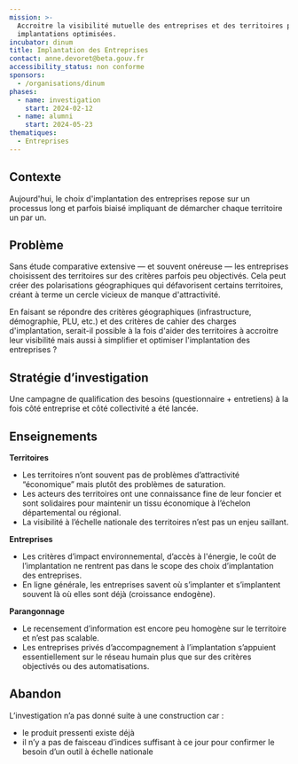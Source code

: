 ```yaml
---
mission: >-
  Accroitre la visibilité mutuelle des entreprises et des territoires pour des
  implantations optimisées. 
incubator: dinum
title: Implantation des Entreprises
contact: anne.devoret@beta.gouv.fr
accessibility_status: non conforme
sponsors:
  - /organisations/dinum
phases:
  - name: investigation
    start: 2024-02-12
  - name: alumni
    start: 2024-05-23
thematiques:
  - Entreprises
---
```

## Contexte

Aujourd'hui, le choix d'implantation des entreprises repose sur un processus long et parfois biaisé impliquant de démarcher chaque territoire un par un. 

## Problème

Sans étude comparative extensive — et souvent onéreuse — les entreprises choisissent des territoires sur des critères parfois peu objectivés. Cela peut créer des polarisations géographiques qui défavorisent certains territoires, créant à terme un cercle vicieux de manque d'attractivité. 

En faisant se répondre des critères géographiques (infrastructure, démographie, PLU, etc.) et des critères de cahier des charges d'implantation, serait-il possible à la fois d'aider des territoires à accroitre leur visibilité mais aussi à simplifier et optimiser l'implantation des entreprises ? 

## Stratégie d’investigation

Une campagne de qualification des besoins (questionnaire + entretiens) à la fois côté entreprise et côté collectivité a été lancée. 

## Enseignements

**Territoires**
- Les territoires n’ont souvent pas de problèmes d’attractivité “économique” mais plutôt des problèmes de saturation.
- Les acteurs des territoires ont une connaissance fine de leur foncier et sont solidaires pour maintenir un tissu économique à l’échelon départemental ou régional.
- La visibilité à l’échelle nationale des territoires n’est pas un enjeu saillant.

**Entreprises**
- Les critères d’impact environnemental, d’accès à l'énergie, le coût de l’implantation ne rentrent pas dans le scope des choix d’implantation des entreprises.
- En ligne générale, les entreprises savent où s’implanter et s’implantent souvent là où elles sont déjà (croissance endogène).

**Parangonnage**
- Le recensement d’information est encore peu homogène sur le territoire et n’est pas scalable.
- Les entreprises privés d’accompagnement à l’implantation s’appuient essentiellement sur le réseau humain plus que sur des critères objectivés ou des automatisations.


## Abandon
L’investigation n’a pas donné suite à une construction car :

- le produit pressenti existe déjà
- il n’y a pas de faisceau d’indices suffisant à ce jour pour confirmer le besoin d’un outil à échelle nationale

